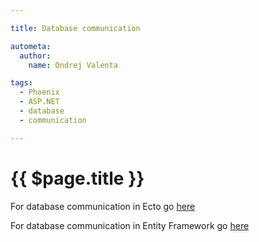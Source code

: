 ```yaml
---

title: Database communication

autometa:
  author:
    name: Ondrej Valenta

tags:
  - Phoenix
  - ASP.NET
  - database
  - communication

---
```


# {{ $page.title }}

For database communication in Ecto go [here](/coding/database-communication/ecto.md)
  
  
  
For database communication in Entity Framework go [here](/coding/database-communication/entity-framework.md)
